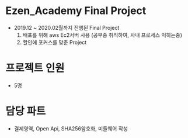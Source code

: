 # Ezen_Academy Final Project

- 2019.12 ~ 2020.02월까지 진행된 Final Project
  1. 배포를 위해 aws Ec2서버 사용 (공부중 취직하여, 사내 프로세스 익히는중)
  2. 할인에 포커스를 맞춘 Project
  
# 프로젝트 인원
- 5명 

# 담당 파트
- 결제영역, Open Api, SHA256암호화, 미들웨어 작성

